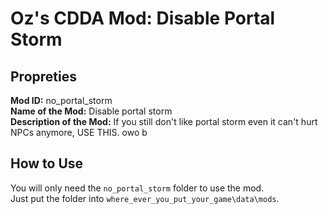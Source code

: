 # Oz's CDDA Mod: Disable Portal Storm

## Propreties

**Mod ID:** no_portal_storm  
**Name of the Mod:** Disable portal storm  
**Description of the Mod:** If you still don't like portal storm even it can't hurt NPCs anymore, USE THIS. owo b  

## How to Use

You will only need the `no_portal_storm` folder to use the mod.  
Just put the folder into `where_ever_you_put_your_game\data\mods`.
